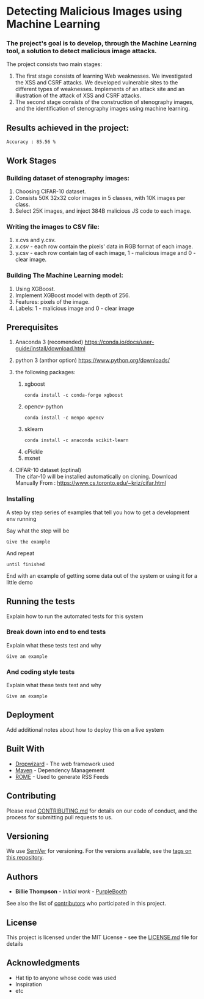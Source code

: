 
# Detecting Malicious Images using Machine Learning
### The project's goal is to develop, through the Machine Learning tool, a solution to detect malicious image attacks.
The project consists two main stages:
1.	The first stage consists of learning Web weaknesses. We investigated the XSS and CSRF attacks. We developed vulnerable sites to the
    different types of weaknesses. Implements of an attack site and an illustration of the attack of XSS and CSRF attacks. 
2.	The second stage consists of the construction of stenography images, and the identification of stenography images using machine
    learning.
    
## Results achieved in the project:
    Accuracy : 85.56 %
 
## Work Stages

### Building dataset of stenography images: 
1. Choosing CIFAR-10 dataset. 
2. Consists 50K 32x32 color images in 5 classes, with 10K images per class.
3. Select 25K images, and inject 384B malicious JS code to each image. 

### Writing the images to CSV file:
1. x.cvs and y.csv.
2. x.csv - each row contain the pixels' data in RGB format of each image.
3. y.csv - each row contain tag of each image, 1 - malicious image and 0 - clear image.

### Building The Machine Learning model:
1. Using XGBoost. 
2. Implement XGBoost model with depth of 256.
3. Features: pixels of the image.
4. Labels: 1 - malicious image and 0 - clear image


## Prerequisites
1.	Anaconda 3 (recomended)
    https://conda.io/docs/user-guide/install/download.html

2.	python 3 (anthor option)
    https://www.python.org/downloads/  

3. the following packages:
    1.  xgboost
        ```
        conda install -c conda-forge xgboost 
        ```
    2.	opencv-python
        ```
        conda install -c menpo opencv
        ```
    3.	sklearn
        ```
        conda install -c anaconda scikit-learn
        ```
    4.	cPickle
    5.	mxnet

4.  CIFAR-10 dataset (optinal)	
    The cifar-10 will be installed automatically on cloning.
    Download Manually From : https://www.cs.toronto.edu/~kriz/cifar.html


### Installing

A step by step series of examples that tell you how to get a development env running

Say what the step will be

```
Give the example
```

And repeat

```
until finished
```

End with an example of getting some data out of the system or using it for a little demo

## Running the tests

Explain how to run the automated tests for this system

### Break down into end to end tests

Explain what these tests test and why

```
Give an example
```

### And coding style tests

Explain what these tests test and why

```
Give an example
```

## Deployment

Add additional notes about how to deploy this on a live system

## Built With

* [Dropwizard](http://www.dropwizard.io/1.0.2/docs/) - The web framework used
* [Maven](https://maven.apache.org/) - Dependency Management
* [ROME](https://rometools.github.io/rome/) - Used to generate RSS Feeds

## Contributing

Please read [CONTRIBUTING.md](https://gist.github.com/PurpleBooth/b24679402957c63ec426) for details on our code of conduct, and the process for submitting pull requests to us.

## Versioning

We use [SemVer](http://semver.org/) for versioning. For the versions available, see the [tags on this repository](https://github.com/your/project/tags). 

## Authors

* **Billie Thompson** - *Initial work* - [PurpleBooth](https://github.com/PurpleBooth)

See also the list of [contributors](https://github.com/your/project/contributors) who participated in this project.

## License

This project is licensed under the MIT License - see the [LICENSE.md](LICENSE.md) file for details

## Acknowledgments

* Hat tip to anyone whose code was used
* Inspiration
* etc

